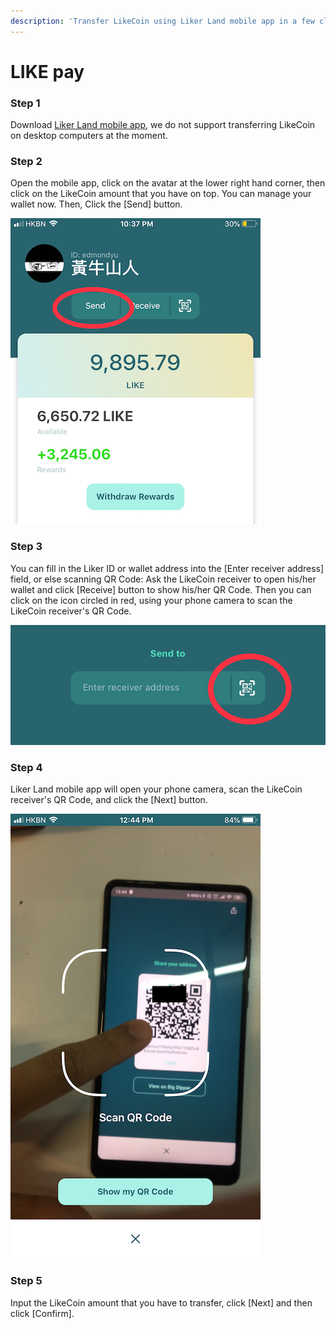 ```yaml
---
description: 'Transfer LikeCoin using Liker Land mobile app in a few clicks, no handling fee'
---
```


# LIKE pay

### Step 1

Download [Liker Land mobile app](https://like.co/in/getapp), we do not support transferring LikeCoin on desktop computers at the moment.

### Step 2

Open the mobile app, click on the avatar at the lower right hand corner, then click on the LikeCoin amount that you have on top. You can manage your wallet now. Then, Click the \[Send\] button.

![](../../.gitbook/assets/img_2154.jpg)

### Step 3

You can fill in the Liker ID or wallet address into the \[Enter receiver address\] field, or else scanning QR Code: Ask the LikeCoin receiver to open his/her wallet and click \[Receive\] button to show his/her QR Code. Then you can click on the icon circled in red, using your phone camera to scan the LikeCoin receiver's QR Code. 

![](../../.gitbook/assets/img_2155.jpg)

### **Step 4**

Liker Land mobile app will open your phone camera, scan the LikeCoin receiver's QR Code, and click the \[Next\] button.

![](../../.gitbook/assets/img_2158.png)

### **Step 5**

Input the LikeCoin amount that you have to transfer, click \[Next\] and then click \[Confirm\].

